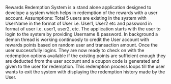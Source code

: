 Rewards Redemption System is a stand alone application designed to develope a system which helps in redemption of the rewards with a user account.
Assumptions:
Total 5 users are existing in the system with UserName in the format of User<n> i.e. User1, User2 etc and password in format of user<n> i.e. user1, user2, etc.
The application starts with the user to login to the system by providing Username & password.
In background a demon thread is working continuosly to credit the User account with rewards points based on random user and transaction amount.
Once the user successfully logins. They are now ready to check on with the redemption options available if the existing points are sufficient enough they are deducted from the user account 
and a coupon code is generated and given to the user for redemption.
This redemption process loops till the user wants to exit the system with displaying the redemption history made by the User.
